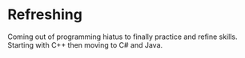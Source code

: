 # Refreshing

Coming out of programming hiatus to finally practice and refine skills. Starting with C++ then moving to C# and Java.
